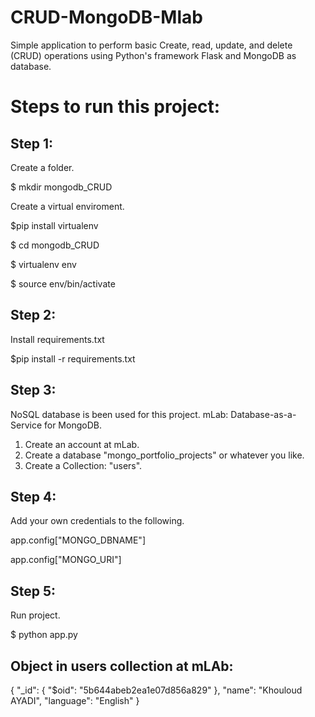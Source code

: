 # CRUD-MongoDB-Mlab
Simple application to perform basic Create, read, update, and delete (CRUD) operations using Python's framework Flask and MongoDB as database. 

# Steps to run this project:

## Step 1:
Create a folder.

$ mkdir mongodb_CRUD

Create a virtual enviroment. 

$pip install virtualenv

$ cd mongodb_CRUD

$ virtualenv env

$ source env/bin/activate

## Step 2:
Install requirements.txt

$pip install -r requirements.txt

## Step 3:
NoSQL database is been used for this project. mLab: Database-as-a-Service for MongoDB. 
1. Create an account at mLab.
2. Create a database "mongo_portfolio_projects" or whatever you like.
3. Create a Collection: "users".

## Step 4:
Add your own credentials to the following.

app.config["MONGO_DBNAME"]

app.config["MONGO_URI"] 

## Step 5:
Run project.

$ python app.py

## Object in users collection at mLAb:

{
    "_id": {
        "$oid": "5b644abeb2ea1e07d856a829"
    },
    "name": "Khouloud AYADI",
    "language": "English"
}
